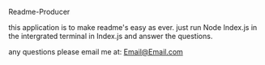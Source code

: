 Readme-Producer

this application is to make readme's easy as ever. just run Node Index.js in the intergrated terminal in Index.js and answer the questions.

any questions please email me at: Email@Email.com
